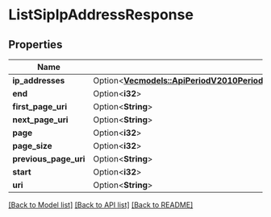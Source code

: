 # ListSipIpAddressResponse

## Properties

Name | Type | Description | Notes
------------ | ------------- | ------------- | -------------
**ip_addresses** | Option<[**Vec<models::ApiPeriodV2010PeriodAccountPeriodSipPeriodSipIpAccessControlListPeriodSipIpAddress>**](api.v2010.account.sip.sip_ip_access_control_list.sip_ip_address.md)> |  | [optional]
**end** | Option<**i32**> |  | [optional]
**first_page_uri** | Option<**String**> |  | [optional]
**next_page_uri** | Option<**String**> |  | [optional]
**page** | Option<**i32**> |  | [optional]
**page_size** | Option<**i32**> |  | [optional]
**previous_page_uri** | Option<**String**> |  | [optional]
**start** | Option<**i32**> |  | [optional]
**uri** | Option<**String**> |  | [optional]

[[Back to Model list]](../README.md#documentation-for-models) [[Back to API list]](../README.md#documentation-for-api-endpoints) [[Back to README]](../README.md)


